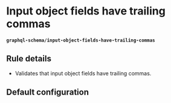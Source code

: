 # Input object fields have trailing commas
#### `graphql-schema/input-object-fields-have-trailing-commas`

## Rule details

* Validates that input object fields have trailing commas.

## Default configuration
